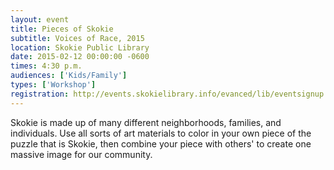 ```yaml
---
layout: event
title: Pieces of Skokie
subtitle: Voices of Race, 2015
location: Skokie Public Library
date: 2015-02-12 00:00:00 -0600
times: 4:30 p.m.
audiences: ['Kids/Family']
types: ['Workshop']
registration: http://events.skokielibrary.info/evanced/lib/eventsignup.asp?ID=22681
---
```

Skokie is made up of many different neighborhoods, families, and individuals. Use all sorts of art materials to color in your own piece of the puzzle that is Skokie, then combine your piece with others' to create one massive image for our community.
